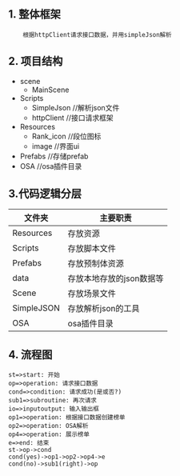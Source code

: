 ## 1. 整体框架

		根据httpClient请求接口数据，并用simpleJson解析

## 2. 项目结构

* scene
  * MainScene
* Scripts
  * SimpleJson               //解析json文件
  * httpClient                //接口请求框架
* Resources
  * Rank_icon				             //段位图标
  * image                       //界面ui
* Prefabs                            //存储prefab
* OSA                                  //osa插件目录

## 3.代码逻辑分层
| 文件夹     | 主要职责                 |
| ---------- | ------------------------ |
| Resources  | 存放资源                 |
| Scripts    | 存放脚本文件             |
| Prefabs    | 存放预制体资源           |
| data       | 存放本地存放的json数据等 |
| Scene      | 存放场景文件             |
| SimpleJSON | 存放解析json的工具       |
| OSA        | osa插件目录              |

## 4. 流程图

```flow
st=>start: 开始
op=>operation: 请求接口数据
cond=>condition: 请求成功(是或否?)
sub1=>subroutine: 再次请求
io=>inputoutput: 输入输出框
op1=>operation: 根据接口数据创建榜单
op2=>operation: OSA解析
op4=>operation: 展示榜单
e=>end: 结束
st->op->cond
cond(yes)->op1->op2->op4->e
cond(no)->sub1(right)->op
```